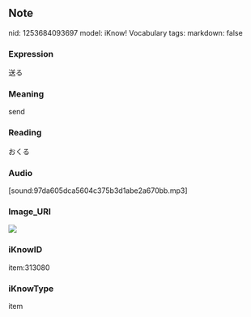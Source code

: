 ## Note
nid: 1253684093697
model: iKnow! Vocabulary
tags: 
markdown: false

### Expression
送る

### Meaning
send

### Reading
おくる

### Audio
[sound:97da605dca5604c375b3d1abe2a670bb.mp3]

### Image_URI
<img src="6568e4c09ffd1f7a524686ccfbae76f2.jpg">

### iKnowID
item:313080

### iKnowType
item
